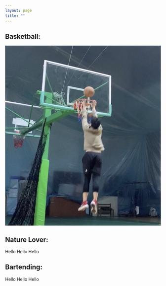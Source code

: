 ```yaml
---
layout: page
title: ""
---
```


## Basketball:
![dunk](dunk.png)


## Nature Lover:
Hello Hello Hello


## Bartending:
Hello Hello Hello




